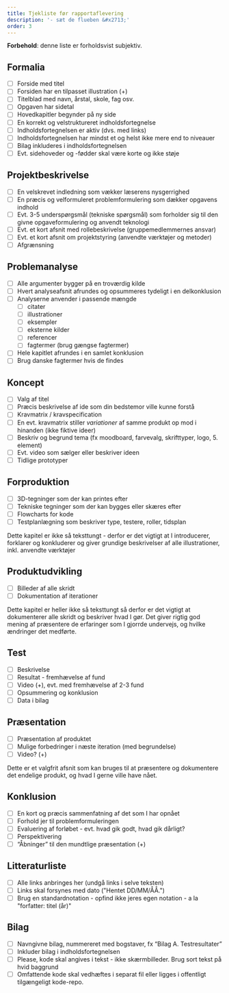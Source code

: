 ```yaml
---
title: Tjekliste før rapportaflevering
description: '- sæt de flueben &#x2713;'
order: 3
---
```

**Forbehold**: denne liste er forholdsvist subjektiv.

## Formalia

- [ ] Forside med titel
- [ ] Forsiden har en tilpasset illustration (+)
- [ ] Titelblad med navn, årstal, skole, fag osv.
- [ ] Opgaven har sidetal
- [ ] Hovedkapitler begynder på ny side
- [ ] En korrekt og velstruktureret indholdsfortegnelse
- [ ] Indholdsfortegnelsen er aktiv (dvs. med links)
- [ ] Indholdsfortegnelsen har mindst et og helst ikke mere end to niveauer
- [ ] Bilag inkluderes i indholdsfortegnelsen
- [ ] Evt. sidehoveder og -fødder skal være korte og ikke støje

## Projektbeskrivelse

- [ ] En velskrevet indledning som vækker læserens nysgerrighed
- [ ] En præcis og velformuleret problemformulering som dækker opgavens indhold
- [ ] Evt. 3-5 underspørgsmål (tekniske spørgsmål) som forholder sig til den givne opgaveformulering og anvendt teknologi
- [ ] Evt. et kort afsnit med rollebeskrivelse (gruppemedlemmernes ansvar)
- [ ] Evt. et kort afsnit om projektstyring (anvendte værktøjer og metoder)
- [ ] Afgrænsning

## Problemanalyse

- [ ] Alle argumenter bygger på en troværdig kilde
- [ ] Hvert analyseafsnit afrundes og opsummeres tydeligt i en delkonklusion
- [ ] Analyserne anvender i passende mængde
  - [ ] citater
  - [ ] illustrationer
  - [ ] eksempler
  - [ ] eksterne kilder
  - [ ] referencer
  - [ ] fagtermer (brug gængse fagtermer)
- [ ] Hele kapitlet afrundes i en samlet konklusion
- [ ] Brug danske fagtermer hvis de findes

## Koncept

- [ ] Valg af titel
- [ ] Præcis beskrivelse af ide som din bedstemor ville kunne forstå
- [ ] Kravmatrix / kravspecification
- [ ] En evt. kravmatrix stiller *variationer* af samme produkt op mod i hinanden (ikke fiktive ideer)
- [ ] Beskriv og begrund tema (fx moodboard, farvevalg, skrifttyper, logo, 5. element)
- [ ] Evt. video som sælger eller beskriver ideen
- [ ] Tidlige prototyper

## Forproduktion

- [ ] 3D-tegninger som der kan printes efter
- [ ] Tekniske tegninger som der kan bygges eller skæres efter
- [ ] Flowcharts for kode
- [ ] Testplanlægning som beskriver type, testere, roller, tidsplan

Dette kapitel er ikke så teksttungt - derfor er det vigtigt at I introducerer, forklarer og konkluderer og giver grundige beskrivelser af alle illustrationer, inkl. anvendte værktøjer

## Produktudvikling

- [ ] Billeder af alle skridt
- [ ] Dokumentation af iterationer

Dette kapitel er heller ikke så teksttungt så derfor er det vigtigt at dokumenterer alle skridt og beskriver hvad I gør.  Det giver rigtig god mening af præsentere de erfaringer som I gjorrde undervejs, og hvilke ændringer det medførte.

## Test

- [ ] Beskrivelse
- [ ] Resultat - fremhævelse af fund
- [ ] Video (+), evt. med fremhævelse af 2-3 fund
- [ ] Opsummering og konklusion
- [ ] Data i bilag

## Præsentation

- [ ] Præsentation af produktet
- [ ] Mulige forbedringer i næste iteration (med begrundelse)
- [ ] Video? (+)

Dette er et valgfrit afsnit som kan bruges til at præsentere og dokumentere det endelige produkt, og hvad I gerne ville have nået.

## Konklusion

- [ ] En kort og præcis sammenfatning af det som I har opnået
- [ ] Forhold jer til problemformuleringen
- [ ] Evaluering af forløbet - evt. hvad gik godt, hvad gik dårligt?
- [ ] Perspektivering
- [ ] “Åbninger” til den mundtlige præsentation (+)

## Litteraturliste

- [ ] Alle links anbringes her (undgå links i selve teksten)
- [ ] Links skal forsynes med dato ("Hentet DD/MM/ÅÅ.")
- [ ] Brug en standardnotation - opfind ikke jeres egen notation - a la "forfatter: titel (år)"

## Bilag

- [ ] Navngivne bilag, nummereret med bogstaver, fx “Bilag A. Testresultater”
- [ ] Inkluder bilag i indholdsfortegnelsen
- [ ] Please, kode skal angives i tekst - ikke skærmbilleder. Brug sort tekst på hvid baggrund
- [ ] Omfattende kode skal vedhæftes i separat fil eller ligges i offentligt tilgængeligt kode-repo.
